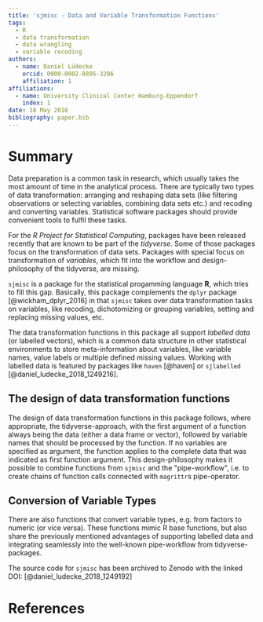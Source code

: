 ```yaml
---
title: 'sjmisc - Data and Variable Transformation Functions'
tags:
  - R
  - data transformation
  - data wrangling
  - variable recoding
authors:
  - name: Daniel Lüdecke
    orcid: 0000-0002-8895-3206
    affiliation: 1
affiliations:
  - name: University Clinical Center Hamburg-Eppendorf
    index: 1
date: 18 May 2018
bibliography: paper.bib
---
```


# Summary

Data preparation is a common task in research, which usually takes the most amount of time in the analytical process. There are typically two types of data transformation: arranging and reshaping data sets (like filtering observations or selecting variables, combining data sets etc.) and recoding and converting variables. Statistical software packages should provide convenient tools to fulfil these tasks.

For the _R Project for Statistical Computing_, packages have been released recently that are known to be part of the _tidyverse_. Some of those packages focus on the transformation of data sets. Packages with special focus on transformation of _variables_, which fit into the workflow and design-philosophy of the tidyverse, are missing.

``sjmisc`` is a package for the statistical progamming language **R**, which tries to fill this gap. Basically, this package complements the ``dplyr`` package [@wickham_dplyr_2016] in that ``sjmisc`` takes over data transformation tasks on variables, like recoding, dichotomizing or grouping variables, setting and replacing missing values, etc.

The data transformation functions in this package all support _labelled data_ (or labelled vectors), which is a common data structure in other statistical environments to store meta-information about variables, like variable names, value labels or multiple defined missing values. Working with labelled data is featured by packages like ``haven`` [@haven] or ``sjlabelled`` [@daniel_ludecke_2018_1249216].

## The design of data transformation functions

The design of data transformation functions in this package follows, where appropriate, the tidyverse-approach, with the first argument of a function always being the data (either a data frame or vector), followed by variable names that should be processed by the function. If no variables are specified as argument, the function applies to the complete data that was indicated as first function argument. This design-philosophy makes it possible to combine functions from ``sjmisc`` and the "pipe-workflow", i.e. to create chains of function calls connected with ``magrittr``s pipe-operator.

## Conversion of Variable Types

There are also functions that convert variable types, e.g. from factors to numeric (or vice versa). These functions mimic R base functions, but also share the previously mentioned advantages of supporting labelled data and integrating seamlessly into the well-known pipe-workflow from tidyverse-packages.

The source code for ``sjmisc`` has been archived to Zenodo with the linked DOI: [@daniel_ludecke_2018_1249192]

# References
